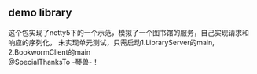 ## demo library
这个包实现了netty5下的一个示范，模拟了一个图书馆的服务，自己实现请求和响应的序列化，
未实现单元测试，只需启动1.LibraryServer的main, 2.BookwormClient的main  
@SpecialThanksTo -琴兽-！  